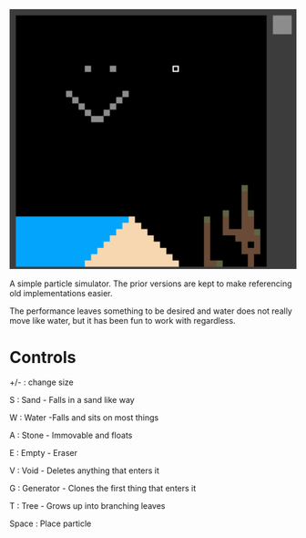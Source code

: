![Example](https://github.com/lwneumann/ParticleSim/blob/main/example.png)

A simple particle simulator. The prior versions are kept to make referencing old implementations easier.

The performance leaves something to be desired and water does not really move like water, but it has been fun to work with regardless.

# Controls

+/- : change size

S : Sand - Falls in a sand like way
    
W : Water -Falls and sits on most things

A : Stone - Immovable and floats

E : Empty - Eraser

V : Void - Deletes anything that enters it

G : Generator - Clones the first thing that enters it

T : Tree - Grows up into branching leaves

Space : Place particle
